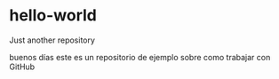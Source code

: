 # hello-world
Just another repository

buenos días este es un repositorio de ejemplo sobre como trabajar con GitHub
